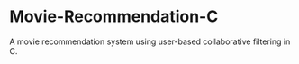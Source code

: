 # Movie-Recommendation-C
A movie recommendation system using user-based collaborative filtering in C.
